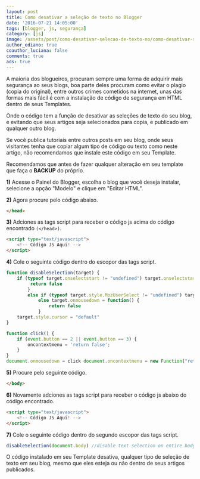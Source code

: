 ```yaml
---
layout: post
title: Como desativar a seleção de texto no Blogger
date: '2016-07-21 14:05:00'
tags: [blogger, js, segurança]
category: [js]
image: /assets/post/como-desativar-selecao-de-texto-no/como-desativar-selecao-de-texto-no.jpg
author_ediano: true
coauthor_luciana: false
comments: true
ads: true
---
```


A maioria dos blogueiros, procuram sempre uma forma de adquirir mais segurança ao seus blogs, boa parte deles procuram como evitar o plagio (copia do original), entre outros crimes cometidos na internet, unas das formas mais fácil é com a instalação de código de segurança em HTML dentro de seus Templates.

Onde o código tem a função de desativar as seleções de texto do seu blog, e evitando que seus artigos seja selecionados para copia, e publicado em qualquer outro blog.

Se você publica tutoriais entre outros posts em seu blog, onde seus visitantes tenha que copiar algum tipo de código ou texto como neste artigo, não recomendamos que instale este código em seu Template.

Recomendamos que antes de fazer qualquer alteração em seu template que faça o <b>BACKUP</b> do próprio.

**1)** Acesse o Painel do Blogger, escolha o blog que você deseja instalar, selecione a opção "Modelo" e clique em "Editar HTML".

**2)** Agora procure pelo código abaixo. 

```html
</head>
```
**3)** Adciones as tags script para receber o código js acima do código encontrado `(</head>)`.

```html
<script type="text/javascript">
    <!-- Código JS Aqui! -->
</script>
```

**4)** Cole o seguinte código dentro do escopor das tags script.

```js
function disableSelection(target) {
    if (typeof target.onselectstart != "undefined") target.onselectstart = function() {
         return false 
        }
        else if (typeof target.style.MozUserSelect != "undefined") target.style.MozUserSelect = "none"
            else target.onmousedown = function() {
                return false
            }
    target.style.cursor = "default"
}

function click() {
    if (event.button == 2 || event.button == 3) {
        oncontextmenu = 'return false';
    }
}
document.onmousedown = click document.oncontextmenu = new Function("return false;")
```

**5)** Procure pelo seguinte código.

```html
</body>
```

**6)** Novamente adciones as tags script para receber o código js abaixo do código encontrado.

```html
<script type="text/javascript">
    <!-- Código JS Aqui! -->
</script>
```

**7)** Cole o seguinte código dentro do segundo escopor das tags script.

```js
disableSelection(document.body) //disable text selection on entire body of page
```

O código instalado em seu Template desativa, qualquer tipo de seleção de texto em seu blog, mesmo que eles esteja ou não dentro de seus artigos publicados.